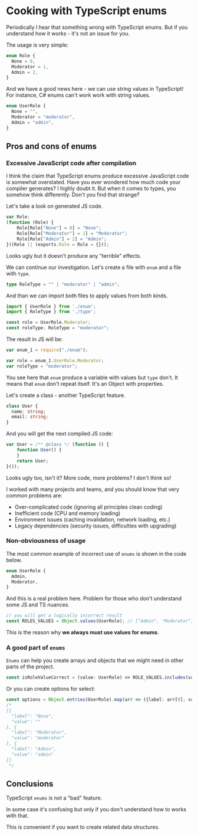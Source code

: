 # Cooking with TypeScript enums

Periodically I hear that something wrong with TypeScript enums. But if you understand how it works - it's not an issue for you.

The usage is very simple:

```ts
enum Role {
  None = 0,
  Moderator = 1,
  Admin = 2,
}
```

And we have a good news here - we can use string values in TypeScript! For instance, C# enums can't work work with string values.

```ts
enum UserRole {
  None = "",
  Moderator = "moderator",
  Admin = "admin",
}
```

## Pros and cons of enums

### Excessive JavaScript code after compilation

I think the claim that TypeScript enums produce excessive JavaScript code is somewhat overstated. Have you ever wondered how much code your compiler generates? I highly doubt it. But when it comes to types, you somehow think differently. Don't you find that strange?

Let's take a look on generated JS code.

```js
var Role;
(function (Role) {
    Role[Role["None"] = 0] = "None";
    Role[Role["Moderator"] = 1] = "Moderator";
    Role[Role["Admin"] = 2] = "Admin";
})(Role || (exports.Role = Role = {}));
```

Looks ugly but it doesn't produce any "terrible" effects.

We can continue our investigation. Let's create a file with `enum` and a file with `type`.

```ts
type RoleType = "" | "moderator" | "admin";
```

And than we can import both files to apply values from both kinds.

```ts
import { UserRole } from './enum';
import { RoleType } from './type';

const role = UserRole.Moderator;
const roleType: RoleType = "moderator";
```

The result in JS will be:

```js
var enum_1 = require("./enum");

var role = enum_1.UserRole.Moderator;
var roleType = "moderator";
```

You see here that `enum` produce a variable with values but `type` don't. It means that `enum` don't repeat itself. It's an Object with properties.

Let's create a class - another TypeScript feature.

```ts
class User {
  name: string;
  email: string;
}
```

And you will get the next compiled JS code:

```js
var User = /** @class */ (function () {
    function User() {
    }
    return User;
}());
```

Looks ugly too, isn't it? More code, more problems? I don't think so!

I worked with many projects and teams, and you should know that very common problems are:

- Over-complicated code (ignoring all principles clean coding)
- Inefficient code (CPU and memory loading)
- Environment issues (caching invalidation, network loading, etc.)
- Legacy dependencies (security issues, difficulties with upgrading)

### Non-obviousness of usage

The most common example of incorrect use of `enums` is shown in the code below.

```ts
enum UserRole {
  Admin,
  Moderator,
}
```

And this is a real problem here. Problem for those who don't understand some JS and TS nuances.

```ts
// you will get a logically incorrect result
const ROLES_VALUES = Object.values(UserRole); // ["Admin", "Moderator", 0, 1]
```

This is the reason why **we always must use values for enums**.

### A good part of `enums`

`Enums` can help you create arrays and objects that we might need in other parts of the project.

```ts
const isRoleValueCorrect = (value: UserRole) => ROLE_VALUES.includes(value);
```

Or you can create options for select:

```ts
const options = Object.entries(UserRole).map(arr => ({label: arr[0], value: arr[1]}));
/*
[{
  "label": "None",
  "value": ""
}, {
  "label": "Moderator",
  "value": "moderator"
}, {
  "label": "Admin",
  "value": "admin"
}] 
 */
```

## Conclusions

TypeScript `enums` is not a "bad" feature.

In some case it's confusing but only if you don't understand how to works with that.

This is convenient if you want to create related data structures.
